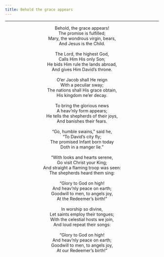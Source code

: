```yaml
---
title: Behold the grace appears
---
```


---
<center>
Behold, the grace appears!<br/>
The promise is fulfilled;<br/>
Mary, the wondrous virgin, bears,<br/>
And Jesus is the Child.<br/>
<br/>
The Lord, the highest God,<br/>
Calls Him His only Son;<br/>
He bids Him rule the lands abroad,<br/>
And gives Him David’s throne.<br/>
<br/>
O’er Jacob shall He reign<br/>
With a peculiar sway;<br/>
The nations shall His grace obtain,<br/>
His kingdom ne’er decay.<br/>
<br/>
To bring the glorious news<br/>
A heav’nly form appears;<br/>
He tells the shepherds of their joys,<br/>
And banishes their fears.<br/>
<br/>
“Go, humble swains,” said he,<br/>
“To David’s city fly;<br/>
The promised Infant born today<br/>
Doth in a manger lie.”<br/>
<br/>
“With looks and hearts serene,<br/>
Go visit Christ your King;<br/>
And straight a flaming troop was seen:<br/>
The shepherds heard them sing:<br/>
<br/>
“Glory to God on high!<br/>
And heav’nly peace on earth;<br/>
Goodwill to men, to angels joy,<br/>
At the Redeemer’s birth!”<br/>
<br/>
In worship so divine,<br/>
Let saints employ their tongues;<br/>
With the celestial hosts we join,<br/>
And loud repeat their songs:<br/>
<br/>
“Glory to God on high!<br/>
And heav’nly peace on earth;<br/>
Goodwill to men, to angels joy,<br/>
At our Redeemer’s birth!”
</center>
